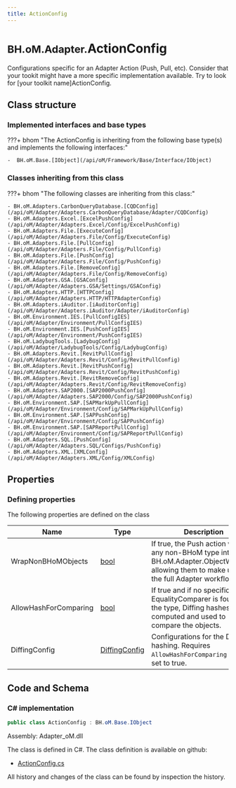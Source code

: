 ```yaml
---
title: ActionConfig
---
```


# <small>BH.oM.Adapter.</small>**ActionConfig**

Configurations specific for an Adapter Action (Push, Pull, etc).
Consider that your tookit might have a more specific implementation available. Try to look for [your toolkit name]ActionConfig.

## Class structure

### Implemented interfaces and base types

???+ bhom "The ActionConfig is inheriting from the following base type(s) and implements the following interfaces:"

    -  BH.oM.Base.[IObject](/api/oM/Framework/Base/Interface/IObject)


### Classes inheriting from this class

???+ bhom "The following classes are inheriting from this class:"

    - BH.oM.Adapters.CarbonQueryDatabase.[CQDConfig](/api/oM/Adapter/Adapters.CarbonQueryDatabase/Adapter/CQDConfig)
    - BH.oM.Adapters.Excel.[ExcelPushConfig](/api/oM/Adapter/Adapters.Excel/Config/ExcelPushConfig)
    - BH.oM.Adapters.File.[ExecuteConfig](/api/oM/Adapter/Adapters.File/Config/ExecuteConfig)
    - BH.oM.Adapters.File.[PullConfig](/api/oM/Adapter/Adapters.File/Config/PullConfig)
    - BH.oM.Adapters.File.[PushConfig](/api/oM/Adapter/Adapters.File/Config/PushConfig)
    - BH.oM.Adapters.File.[RemoveConfig](/api/oM/Adapter/Adapters.File/Config/RemoveConfig)
    - BH.oM.Adapters.GSA.[GSAConfig](/api/oM/Adapter/Adapters.GSA/Settings/GSAConfig)
    - BH.oM.Adapters.HTTP.[HTTPConfig](/api/oM/Adapter/Adapters.HTTP/HTTPAdapterConfig)
    - BH.oM.Adapters.iAuditor.[iAuditorConfig](/api/oM/Adapter/Adapters.iAuditor/Adapter/iAuditorConfig)
    - BH.oM.Environment.IES.[PullConfigIES](/api/oM/Adapter/Environment/PullConfigIES)
    - BH.oM.Environment.IES.[PushConfigIES](/api/oM/Adapter/Environment/PushConfigIES)
    - BH.oM.LadybugTools.[LadybugConfig](/api/oM/Adapter/LadybugTools/Config/LadybugConfig)
    - BH.oM.Adapters.Revit.[RevitPullConfig](/api/oM/Adapter/Adapters.Revit/Config/RevitPullConfig)
    - BH.oM.Adapters.Revit.[RevitPushConfig](/api/oM/Adapter/Adapters.Revit/Config/RevitPushConfig)
    - BH.oM.Adapters.Revit.[RevitRemoveConfig](/api/oM/Adapter/Adapters.Revit/Config/RevitRemoveConfig)
    - BH.oM.Adapters.SAP2000.[SAP2000PushConfig](/api/oM/Adapter/Adapters.SAP2000/Config/SAP2000PushConfig)
    - BH.oM.Environment.SAP.[SAPMarkUpPullConfig](/api/oM/Adapter/Environment/Config/SAPMarkUpPullConfig)
    - BH.oM.Environment.SAP.[SAPPushConfig](/api/oM/Adapter/Environment/Config/SAPPushConfig)
    - BH.oM.Environment.SAP.[SAPReportPullConfig](/api/oM/Adapter/Environment/Config/SAPReportPullConfig)
    - BH.oM.Adapters.SQL.[PushConfig](/api/oM/Adapter/Adapters.SQL/Configs/PushConfig)
    - BH.oM.Adapters.XML.[XMLConfig](/api/oM/Adapter/Adapters.XML/Config/XMLConfig)


## Properties



### Defining properties

The following properties are defined on the class

| Name             | Type             | Description      | Quantity         |
|------------------|------------------|------------------|------------------|
| WrapNonBHoMObjects | [bool](https://learn.microsoft.com/en-us/dotnet/api/System.Boolean?view=netstandard-2.0) | If true, the Push action wraps any non-BHoM type into a BH.oM.Adapter.ObjectWrapper, allowing them to make use of the full Adapter workflow. | - |
| AllowHashForComparing | [bool](https://learn.microsoft.com/en-us/dotnet/api/System.Boolean?view=netstandard-2.0) | If true and if no specific EqualityComparer is found for the type, Diffing hashes are computed and used to compare the objects. | - |
| DiffingConfig | [DiffingConfig](/api/oM/Framework/Diffing/DiffingConfig) | Configurations for the Diffing hashing. Requires `AllowHashForComparing` to be set to true. | - |


## Code and Schema

### C# implementation

``` C# title="C#"
public class ActionConfig : BH.oM.Base.IObject
```

Assembly: Adapter_oM.dll

The class is defined in C#. The class definition is available on github:

- [ActionConfig.cs](https://github.com/BHoM/BHoM_Adapter/blob/develop/Adapter_oM/Settings-Config\ActionConfig.cs)

All history and changes of the class can be found by inspection the history.
